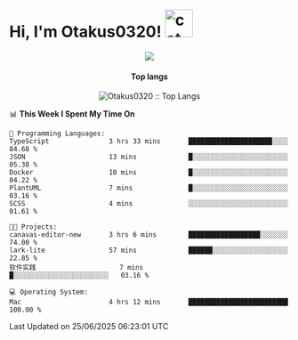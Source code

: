 <h1> Hi, I'm Otakus0320! <img src="https://media.giphy.com/media/mGcNjsfWAjY5AEZNw6/giphy.gif" width="50" alt="cat"></h1>

<p align="center"><a href="https://wakatime.com/@044d69d0-1253-4f60-96b6-5d19a0f9dde5"><img src="https://wakatime.com/badge/user/044d69d0-1253-4f60-96b6-5d19a0f9dde5.svg" /></a></p>

<h4 align="center">Top langs</h4>

<p align="center"><img src="https://github-readme-stats.vercel.app/api/top-langs/?username=Otakus0320&langs_count=10&theme=tokyonight&layout=compact&timestamp={{random_number}}" alt="Otakus0320 :: Top Langs" /></p>

<!--START_SECTION:waka-->
📊 **This Week I Spent My Time On** 

```text
💬 Programming Languages: 
TypeScript               3 hrs 33 mins       █████████████████████░░░░   84.68 % 
JSON                     13 mins             █░░░░░░░░░░░░░░░░░░░░░░░░   05.38 % 
Docker                   10 mins             █░░░░░░░░░░░░░░░░░░░░░░░░   04.22 % 
PlantUML                 7 mins              █░░░░░░░░░░░░░░░░░░░░░░░░   03.16 % 
SCSS                     4 mins              ░░░░░░░░░░░░░░░░░░░░░░░░░   01.61 % 

🐱‍💻 Projects: 
canavas-editor-new       3 hrs 6 mins        ██████████████████░░░░░░░   74.00 % 
lark-lite                57 mins             ██████░░░░░░░░░░░░░░░░░░░   22.85 % 
软件实践                     7 mins              █░░░░░░░░░░░░░░░░░░░░░░░░   03.16 % 

💻 Operating System: 
Mac                      4 hrs 12 mins       █████████████████████████   100.00 % 
```


 Last Updated on 25/06/2025 06:23:01 UTC
<!--END_SECTION:waka-->
